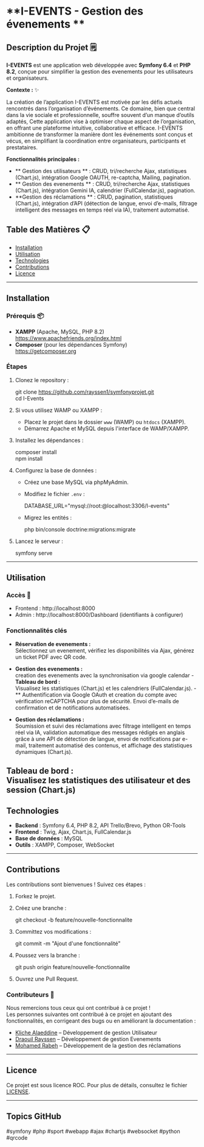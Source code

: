 # **I-EVENTS - Gestion des évenements **

## Description du Projet 🗒️

**I-EVENTS** est une application web développée avec **Symfony 6.4** et **PHP 8.2**, conçue pour simplifier la gestion des evenements  pour les utilisateurs et organisateurs.

**Contexte :**  ✨

La création de l’application I-EVENTS est motivée par les défis actuels rencontrés dans l’organisation d’événements. Ce domaine, bien que central dans la vie sociale et professionnelle, souffre souvent d’un manque d’outils adaptés,
Cette application vise à optimiser chaque aspect de l’organisation, en offrant une plateforme intuitive, collaborative et efficace. I-EVENTS ambitionne de transformer la manière dont les événements sont conçus et vécus, en simplifiant la coordination entre organisateurs, participants et prestataires.

**Fonctionnalités principales :**

- ** Gestion des utilisateurs ** : CRUD, tri/recherche Ajax, statistiques (Chart.js), intégration Google OAUTH, re-captcha, Mailing, pagination. 
- ** Gestion des evenements ** : CRUD, tri/recherche Ajax, statistiques (Chart.js), intégration Gemini IA, calendrier (FullCalendar.js), pagination.
- **Gestion des réclamations ** : CRUD, pagination, statistiques (Chart.js), intégration d’API (détection de langue, envoi d’e-mails, filtrage intelligent des messages en temps réel via IA), traitement automatisé.

## Table des Matières 📋

- [Installation](#installation)  
- [Utilisation](#utilisation)  
- [Technologies](#technologies)  
- [Contributions](#contributions)  
- [Licence](#licence)

---

## Installation

### Prérequis 📦

- **XAMPP** (Apache, MySQL, PHP 8.2)  
  https://www.apachefriends.org/index.html  
- **Composer** (pour les dépendances Symfony)  
  https://getcomposer.org  

### Étapes

1. Clonez le repository :

   git clone https://github.com/rayssen1/symfonyprojet.git  
   cd I-Events

2. Si vous utilisez WAMP ou XAMPP :
   - Placez le projet dans le dossier `www` (WAMP) ou `htdocs` (XAMPP).
   - Démarrez Apache et MySQL depuis l'interface de WAMP/XAMPP.

3. Installez les dépendances :

   composer install  
   npm install

4. Configurez la base de données :
   - Créez une base MySQL via phpMyAdmin.
   - Modifiez le fichier `.env` :

     DATABASE_URL="mysql://root:@localhost:3306/I-events"

   - Migrez les entités :

     php bin/console doctrine:migrations:migrate

5. Lancez le serveur :

   symfony serve

---

## Utilisation

### Accès 🔑

- Frontend : http://localhost:8000  
- Admin : http://localhost:8000/Dashboard (identifiants à configurer)

### Fonctionnalités clés

- **Réservation de evenements :**  
  Sélectionnez un evenement, vérifiez les disponibilités via Ajax, générez un ticket PDF avec QR code.

- **Gestion des evenements :**  
  creation des evenements avec la synchronisation via google calendar - **Tableau de bord :**  
  Visualisez les statistiques (Chart.js) et les calendriers (FullCalendar.js).
-** Authentification via Google OAuth et creation du compte avec vérification reCAPTCHA pour plus de sécurité. Envoi d’e-mails de confirmation et de notifications automatisées.
 - **Gestion des réclamations :**  
Soumission et suivi des réclamations avec filtrage intelligent en temps réel via IA, validation automatique des messages rédigés en anglais grâce à une API de détection de langue, envoi de notifications par e-mail, traitement automatisé des contenus, et affichage des statistiques dynamiques (Chart.js).

  **Tableau de bord :**  
  Visualisez les statistiques des utilisateur et des session (Chart.js)
---

## Technologies

- **Backend** : Symfony 6.4, PHP 8.2, API Trello/Brevo, Python OR-Tools  
- **Frontend** : Twig, Ajax, Chart.js, FullCalendar.js  
- **Base de données** : MySQL  
- **Outils** : XAMPP, Composer, WebSocket

---

## Contributions

Les contributions sont bienvenues ! Suivez ces étapes :

1. Forkez le projet.
2. Créez une branche :

   git checkout -b feature/nouvelle-fonctionnalite

3. Committez vos modifications :

   git commit -m "Ajout d'une fonctionnalité"

4. Poussez vers la branche :

   git push origin feature/nouvelle-fonctionnalite

5. Ouvrez une Pull Request.

### Contributeurs 👥

Nous remercions tous ceux qui ont contribué à ce projet !  
Les personnes suivantes ont contribué à ce projet en ajoutant des fonctionnalités, en corrigeant des bugs ou en améliorant la documentation :

- [Kliche Alaeddine](https://github.com/rayssen1) – Développement de gestion Utilisateur 
- [Draouil Rayssen](https://github.com/rayssen1) – Développement de gestion Evenements
- [Mohamed Rabeh](https://github.com/MohamedRabeh1) – Développement de la gestion des réclamations  


---

## Licence

Ce projet est sous licence ROC. Pour plus de détails, consultez le fichier [LICENSE](./LICENSE).

---

## Topics GitHub

#symfony #php #sport #webapp #ajax #chartjs #websocket #python #qrcode
